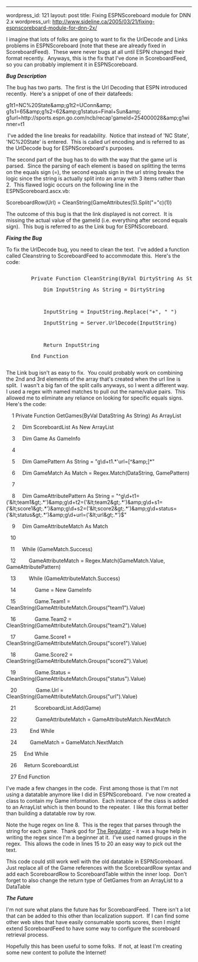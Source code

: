 --- 
wordpress_id: 121
layout: post
title: Fixing ESPNScoreboard module for DNN 2.x
wordpress_url: http://www.sideline.ca/2005/03/21/fixing-espnscoreboard-module-for-dnn-2x/

<p>I imagine that lots of folks are going to want to fix the UrlDecode and Links problems in ESPNScoreboard (note that these are already fixed in ScoreboardFeed).  These were never bugs at all until ESPN changed their format recently.  Anyways, this is the fix that I've done in ScoreboardFeed, so you can probably implement it in ESPNScoreboard.</p>
<p><strong><em>Bug Description</em></strong></p>
<p>The bug has two parts.  The first is the Url Decoding that ESPN introduced recently.  Here's a snippet of one of their datafeeds:</p>
<div>
<p>g1t1=NC%20State&amp;amp;g1t2=UConn&amp;amp;<br />g1s1=65&amp;amp;g1s2=62&amp;amp;g1status=Final+Sun&amp;amp;<br />g1url=http://sports.espn.go.com/ncb/recap'gameId=254000028&amp;amp;g1winner=t1</p></div>
<p> I've added the line breaks for readability.  Notice that instead of 'NC State', 'NC%20State' is entered.  This is called url encoding and is referred to as the UrlDecode bug for ESPNScoreboard's purposes.</p>
<p>The second part of the bug has to do with the way that the game url is parsed.  Since the parsing of each element is based on splitting the terms on the equals sign (=), the second equals sign in the url string breaks the logic since the string is actually split into an array with 3 items rather than 2.  This flawed logic occurs on the following line in the ESPNScoreboard.ascx.vb:</p>
<div>
<p>ScoreboardRow(Url) = CleanString(GameAttributes(5).Split("="c)(1))</p></div>
<p>The outcome of this bug is that the link displayed is not correct.  It is missing the actual value of the gameId (i.e. everything after second equals sign).  This bug is referred to as the Link bug for ESPNScoreboard. </p>
<p><strong><em>Fixing the Bug</em></strong></p>
<p>To fix the UrlDecode bug, you need to clean the text.  I've added a function called Cleanstring to ScoreboardFeed to accommodate this.  Here's the code:</p><pre><div><p>        Private Function CleanString(ByVal DirtyString As String) As String</p><p>            Dim InputString As String = DirtyString </p>
<p>            InputString = InputString.Replace("+", " ")
</p><p>            InputString = Server.UrlDecode(InputString)</p><p>
</p><p>            Return InputString</p><p>        End Function</p></div></pre>
<p>The Link bug isn't as easy to fix.  You could probably work on combining the 2nd and 3rd elements of the array that's created when the url line is split.  I wasn't a big fan of the split calls anyways, so I went a different way.  I used a regex with named matches to pull out the name/value pairs.  This allowed me to eliminate any reliance on looking for specific equals signs.  Here's the code:</p>
<div>
<p>    1 Private Function GetGames(ByVal DataString As String) As ArrayList</p>
<p>    2     Dim ScoreboardList As New ArrayList</p>
<p>    3     Dim Game As GameInfo</p>
<p>    4  </p>
<p>    5     Dim GamePattern As String = "g\d+t1.*'url=[^&amp;amp;]*"</p>
<p>    6     Dim GameMatch As Match = Regex.Match(DataString, GamePattern)</p>
<p>    7  </p>
<p>    8     Dim GameAttributePattern As String = "^g\d+t1=('&amp;lt;team1&amp;gt;.*')&amp;amp;g\d+t2=('&amp;lt;team2&amp;gt;.*')&amp;amp;g\d+s1=('&amp;lt;score1&amp;gt;.*')&amp;amp;g\d+s2=('&amp;lt;score2&amp;gt;.*')&amp;amp;g\d+status=('&amp;lt;status&amp;gt;.*')&amp;amp;g\d+url=('&amp;lt;url&amp;gt;.*')$"</p>
<p>    9     Dim GameAttributeMatch As Match</p>
<p>   10  </p>
<p>   11     While (GameMatch.Success)</p>
<p>   12         GameAttributeMatch = Regex.Match(GameMatch.Value, GameAttributePattern)</p>
<p>   13         While (GameAttributeMatch.Success)</p>
<p>   14             Game = New GameInfo</p>
<p>   15             Game.Team1 = CleanString(GameAttributeMatch.Groups("team1").Value)</p>
<p>   16             Game.Team2 = CleanString(GameAttributeMatch.Groups("team2").Value)</p>
<p>   17             Game.Score1 = CleanString(GameAttributeMatch.Groups("score1").Value)</p>
<p>   18             Game.Score2 = CleanString(GameAttributeMatch.Groups("score2").Value)</p>
<p>   19             Game.Status = CleanString(GameAttributeMatch.Groups("status").Value)</p>
<p>   20             Game.Url = CleanString(GameAttributeMatch.Groups("url").Value)</p>
<p>   21             ScoreboardList.Add(Game)</p>
<p>   22             GameAttributeMatch = GameAttributeMatch.NextMatch</p>
<p>   23         End While</p>
<p>   24         GameMatch = GameMatch.NextMatch</p>
<p>   25     End While</p>
<p>   26     Return ScoreboardList</p>
<p>   27 End Function</p></div>
<p>I've made a few changes in the code.  First among those is that I'm not using a datatable anymore like I did in ESPNScoreboard.  I've now created a class to contain my Game information.  Each instance of the class is added to an ArrayList which is then bound to the repeater.  I like this format better than building a datatable row by row.</p>
<p>Note the huge regex on line 8.  This is the regex that parses through the string for each game.  Thank god for <a href="http://regex.osherove.com/">The Regulator</a> - it was a huge help in writing the regex since I'm a beginner at it.  I've used named groups in the regex.  This allows the code in lines 15 to 20 an easy way to pick out the text.</p>
<p>This code could still work well with the old datatable in ESPNScoreboard.  Just replace all of the Game references with the ScoreboardRow syntax and add each ScoreboardRow to ScoreboardTable within the inner loop.  Don't forget to also change the return type of GetGames from an ArrayList to a DataTable</p>
<p><strong><em>The Future</em></strong></p>
<p>I'm not sure what plans the future has for ScoreboardFeed.  There isn't a lot that can be added to this other than localization support.  If I can find some other web sites that have easily consumable sports scores, then I might extend ScoreboardFeed to have some way to configure the scoreboard retrieval process.</p>
<p>Hopefully this has been useful to some folks.  If not, at least I'm creating some new content to pollute the Internet!</p>
